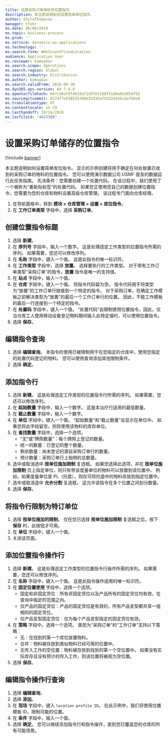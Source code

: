 ```yaml
---
title: 设置采购订单储存的位置指令
description: 本主题说明如何设置简单库位指令。
author: ShylaThompson
manager: tfehr
ms.date: 08/08/2019
ms.topic: business-process
ms.prod: ''
ms.service: dynamics-ax-applications
ms.technology: ''
ms.search.form: WHSInventFixedLocation
audience: Application User
ms.reviewer: kamaybac
ms.search.scope: Operations
ms.search.region: Global
ms.search.industry: Distribution
ms.author: kamaybac
ms.search.validFrom: 2016-06-30
ms.dyn365.ops.version: AX 7.0.0
ms.openlocfilehash: b07cd8af0fd619a71d3fe5188f41d0a0ed954f93
ms.sourcegitcommit: 827d77c638555396b32d36af5d22d1b61dafb0e8
ms.translationtype: HT
ms.contentlocale: zh-CN
ms.lasthandoff: 10/16/2020
ms.locfileid: "4423369"
---
```

# <a name="set-up-a-location-directive-for-purchase-order-put-away"></a>设置采购订单储存的位置指令

[!include [banner](../../includes/banner.md)]

本主题说明如何设置简单库位指令。 显示的示例创建将用于确定在何处放置已收到的采购订单的物料的位置指令。 您可以使用演示数据公司 USMF 提及的数据运行此任务指南。 先决条件：您需要创建一个处置代码。 在该过程中，我们使用了一个被称为“重新贴标签”的处置代码。 如果您正使用您自己的数据创建位置指令，您需要为您的仓库和物料设置高级仓库管理。 该过程专门面向仓库经理。

1. 在导航窗格中，转到 **模块 > 仓库管理 > 设置 > 库位指令**。
2. 在 **工作订单类型** 字段中，选择 **采购订单**。

## <a name="create-a-location-directive-header"></a>创建位置指令标题
1. 选择 **新建**。
2. 在 **序列号** 字段中，输入一个数字。 这是处理选定工作类型的位置指令所需的序列。 如果需要，您还可以修改序列。  
3. 在 **名称** 字段中，键入一个值。 这是此指令的唯一标识符。  
4. 在 **工作类型** 字段中，选择 **放置**。 选择要执行的工作类型。 对于带有工作订单类型“采购订单”的指令，**放置** 指令是唯一的支持值。  
5. 在 **站点** 字段中，输入一个值。
6. 在 **仓库** 字段中，键入一个值。 将指令代码留为空。  指令代码用于将类型为“放置”的工作订单行链接到一个特定的指令。 对于采购订单，在确定工作模板之前解决类型为“放置”的最后一个工作订单行的位置。 因此，不能工作模板的最后一行连接到一个特定的指令。   
7. 在 **处置码** 字段中，键入一个值。 “处置代码”会限制使用位置指令，因此，仅当仓库工人使用移动设备登记物料期间输入此特定值时，可以使用位置指令。  
8. 选择 **保存**。

## <a name="edit-the-query-for-directive"></a>编辑指令查询
1. 选择 **编辑查询**。 本指令的使用已被限制用于在您指定的仓库中，使用您指定的处置代码登记的物料。 您可以使用查询添加其他限制条件。  
2. 选择 **确定**。

## <a name="add-directive-lines"></a>添加指令行
1. 选择 **新建**。 这是处理选定工作类型的位置指令行所需的序列。 如果需要，您还可以修改序列。  
2. 在 **起始数量** 字段中，输入一个数字。 这是本治疗行适用的最低数量。  
3. 在 **截止数量** 字段中，输入一个数字。
4. 在 **单位** 字段中，键入一个值。 “起始数量”和“截止数量”会显示在单位中。 如果您将此字段留空，则将使用该物料的库存单位。  
5. 在 **查找数量** 字段中，选择一个选项。
    - “无”或“牌照数量”：每个牌照上登记的数量。  
    - 统一的数量：已登记的整个数量。  
    - 剩余数量：尚未登记的源自采购订单行的数量。  
    - 预计数量：采购订单行上指明的总数量。  
6. 选中或取消选中 **按单位施加限制** 复选框。 如果您选择此选项，并在 **按单位施加限制** 页上指定单位，则只有带该度量单位的物料可以放置到该位置中。 例如，如果度量单位是 PL（托盘），则仅可将托盘中的物料存放到指定位置中。  
7. 选中或取消选中 **允许分割** 复选框。 这允许该指令在多个位置之间划分数量。  
8. 选择 **保存**。

## <a name="restrict-the-directive-line-to-a-specific-unit"></a>将指令行限制为特订单位
1. 选择 **按单位施加的限制**。 仅在您已选择 **按单位施加限制** 复选框之后，按下 **保存** 时，此按钮才可用。  
2. 在 **单位** 字段中，键入一个值。
3. 关闭该页面。

## <a name="add-a-location-directive-action-line"></a>添加位置指令操作行
1. 选择 **新建**。 这是处理选定工作类型的位置指令行操作所需的序列。 如果需要，您还可以修改序列。  
2. 在 **名称** 字段中，键入一个值。 这是此指令操作适用的唯一标识符。  
3. 在 **固定位置使用** 字段中，选择一个选项。
    - 固定和非固定货位︰所有非固定货位以及产品所有的固定货位均有效，在查询中指定的范围之内。  
    - 仅产品的固定货位︰产品的固定货位是有效的，所有产品变型都共享一组相同的固定货位。  
    - 仅产品变型固定货位︰仅为每个产品变型指定的固定货位有效。  
4. 在 **策略** 字段中，选择一个选项。 类型为“采购订单”的“工作订单”支持以下策略： 
    - 无：在找到的第一个库位放置物料。  
    - 合并：物料被存放到类似物料已经可用的位置中。  
    - 无传入工作的空位置：物料被存放到找到的第一个空位置中。 如果没有实际库存且没有预计的传入工作，则该位置将被视为空位置。  
5. 选择 **保存**。

## <a name="edit-the-query-for-directive-action-line"></a>编辑指令操作行查询
1. 选择 **编辑查询**。
2. 选择 **添加**。
3. 在 **现场** 字段中，键入 `location profile ID`。 在此示例中，我们将使用位置模板 ID，限制可能的位置。  
4. 在 **条件** 字段中，输入一个值。
5. 选择 **确定**。 您可以继续添加指令行和指令操作，直到您已覆盖您的仓库的所有可能场景。  


